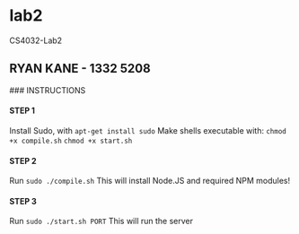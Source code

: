# lab2
CS4032-Lab2

 **RYAN KANE - 1332 5208**
 ---------------------


### INSTRUCTIONS

#### STEP 1
Install Sudo, with `apt-get install sudo`
Make shells executable with:
`chmod +x compile.sh`
`chmod +x start.sh`

#### STEP 2

Run `sudo ./compile.sh` 
This will install Node.JS and required NPM modules!

#### STEP 3

Run `sudo ./start.sh PORT`
This will run the server